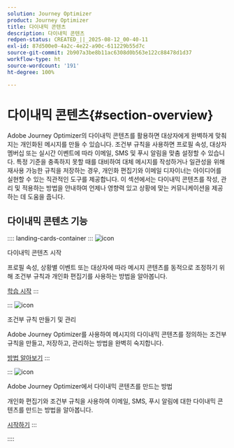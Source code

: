 ```yaml
---
solution: Journey Optimizer
product: Journey Optimizer
title: 다이내믹 콘텐츠
description: 다이내믹 콘텐츠
redpen-status: CREATED_||_2025-08-12_00-40-11
exl-id: 87d500e0-4a2c-4e22-a90c-611229b55d7c
source-git-commit: 2b907a3be8b11ac6308d0b563e122c88478d1d37
workflow-type: ht
source-wordcount: '191'
ht-degree: 100%

---
```


# 다이내믹 콘텐츠{#section-overview}

Adobe Journey Optimizer의 다이내믹 콘텐츠를 활용하면 대상자에게 완벽하게 맞춰지는 개인화된 메시지를 만들 수 있습니다. 조건부 규칙을 사용하면 프로필 속성, 대상자 멤버십 또는 실시간 이벤트에 따라 이메일, SMS 및 푸시 알림을 맞춤 설정할 수 있습니다. 특정 기준을 충족하지 못할 때를 대비하여 대체 메시지를 작성하거나 일관성을 위해 재사용 가능한 규칙을 저장하는 경우, 개인화 편집기와 이메일 디자이너는 아이디어를 실현할 수 있는 직관적인 도구를 제공합니다. 이 섹션에서는 다이내믹 콘텐츠를 작성, 관리 및 적용하는 방법을 안내하여 언제나 영향력 있고 상황에 맞는 커뮤니케이션을 제공하는 데 도움을 줍니다.

## 다이내믹 콘텐츠 기능

:::: landing-cards-container
:::
![icon](https://cdn.experienceleague.adobe.com/icons/circle-play.svg?lang=ko)

다이내믹 콘텐츠 시작

프로필 속성, 상황별 이벤트 또는 대상자에 따라 메시지 콘텐츠를 동적으로 조정하기 위해 조건부 규칙과 개인화 편집기를 사용하는 방법을 알아봅니다.

[학습 시작](../using/personalization/get-started-dynamic-content.md)
:::

:::
![icon](https://cdn.experienceleague.adobe.com/icons/list-check.svg?lang=ko)

조건부 규칙 만들기 및 관리

Adobe Journey Optimizer를 사용하여 메시지의 다이내믹 콘텐츠를 정의하는 조건부 규칙을 만들고, 저장하고, 관리하는 방법을 완벽히 숙지합니다.

[방법 알아보기](../using/personalization/create-conditions.md)
:::

:::
![icon](https://cdn.experienceleague.adobe.com/icons/bullseye.svg?lang=ko)

Adobe Journey Optimizer에서 다이내믹 콘텐츠를 만드는 방법

개인화 편집기와 조건부 규칙을 사용하여 이메일, SMS, 푸시 알림에 대한 다이내믹 콘텐츠를 만드는 방법을 알아봅니다.

[시작하기](../using/personalization/dynamic-content.md)
:::

::::
